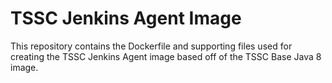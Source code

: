 # TSSC Jenkins Agent Image

This repository contains the Dockerfile and supporting files used for creating the TSSC Jenkins Agent image based off of the TSSC Base Java 8 image.
